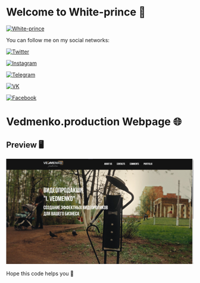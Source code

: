 # Welcome to White-prince :crown:

 [![White-prince](https://github.com/White-prince/White-prince/blob/main/assets/logogitorgb0.png)](https://white-prince.github.io/Homepage/)

You can follow me on my social networks:

[![Twitter](https://img.shields.io/badge/-Twitter-131313?style=for-the-badge&logo=Twitter)](https://twitter.com/White_prince_0)

[![Instagram](https://img.shields.io/badge/-Instagram-131313?style=for-the-badge&logo=Instagram)](https://www.instagram.com/0xe_white_prince_ex0/)

[![Telegram](https://img.shields.io/badge/-Telegram-131313?style=for-the-badge&logo=Telegram)](https://t.me/Dark_Hub_info)

[![VK](https://img.shields.io/badge/-VK-131313?style=for-the-badge&logo=VK)](https://vk.com/id333667069)

[![Facebook](https://img.shields.io/badge/-Facebook-131313?style=for-the-badge&logo=Facebook)](https://www.facebook.com/profile.php?id=100023988285502)

# Vedmenko.production Webpage :globe_with_meridians:



## Preview :desktop_computer:

![Ved](https://github.com/White-prince/Vedmenko.production/blob/main/pre/pre_ved.png?raw=true)

Hope this code helps you :crown:
